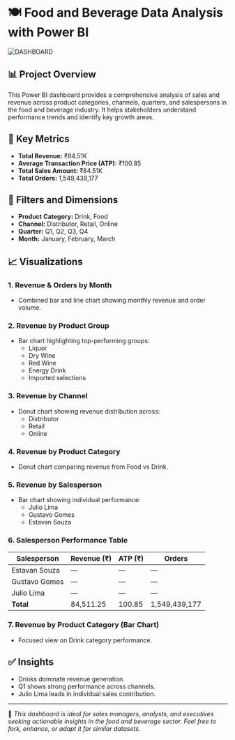 # 🍽️ Food and Beverage Data Analysis with Power BI

![DASHBOARD]()
## 📊 Project Overview
This Power BI dashboard provides a comprehensive analysis of sales and revenue across product categories, channels, quarters, and salespersons in the food and beverage industry. It helps stakeholders understand performance trends and identify key growth areas.

## 📌 Key Metrics
- **Total Revenue:** ₹84.51K
- **Average Transaction Price (ATP):** ₹100.85
- **Total Sales Amount:** ₹84.51K
- **Total Orders:** 1,549,439,177

## 🧰 Filters and Dimensions
- **Product Category:** Drink, Food
- **Channel:** Distributor, Retail, Online
- **Quarter:** Q1, Q2, Q3, Q4
- **Month:** January, February, March

## 📈 Visualizations

### 1. Revenue & Orders by Month
- Combined bar and line chart showing monthly revenue and order volume.

### 2. Revenue by Product Group
- Bar chart highlighting top-performing groups:
  - Liquor
  - Dry Wine
  - Red Wine
  - Energy Drink
  - Imported selections

### 3. Revenue by Channel
- Donut chart showing revenue distribution across:
  - Distributor
  - Retail
  - Online

### 4. Revenue by Product Category
- Donut chart comparing revenue from Food vs Drink.

### 5. Revenue by Salesperson
- Bar chart showing individual performance:
  - Julio Lima
  - Gustavo Gomes
  - Estavan Souza

### 6. Salesperson Performance Table
| Salesperson     | Revenue (₹) | ATP (₹) | Orders       |
|----------------|-------------|---------|--------------|
| Estavan Souza  | —           | —       | —            |
| Gustavo Gomes  | —           | —       | —            |
| Julio Lima     | —           | —       | —            |
| **Total**      | 84,511.25   | 100.85  | 1,549,439,177 |

### 7. Revenue by Product Category (Bar Chart)
- Focused view on Drink category performance.

## ✅ Insights
- Drinks dominate revenue generation.
- Q1 shows strong performance across channels.
- Julio Lima leads in individual sales contribution.

---

📁 *This dashboard is ideal for sales managers, analysts, and executives seeking actionable insights in the food and beverage sector. Feel free to fork, enhance, or adapt it for similar datasets.*
